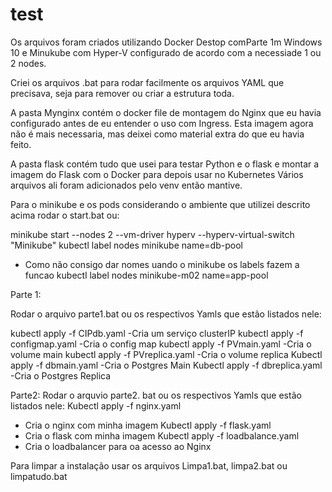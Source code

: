 # test
Os arquivos foram criados utilizando Docker Destop comParte 1m Windows 10 e Minukube com Hyper-V configurado de acordo com a necessiade 1 ou 2 nodes.

Criei os arquivos .bat para rodar facilmente os arquivos YAML que precisava, seja para remover ou criar a estrutura toda.

A pasta Mynginx contém o docker file de montagem do Nginx que eu havia configurado antes de eu entender o uso com Ingress. Esta imagem agora não é mais necessaria, mas deixei como material extra do que eu havia feito.

A pasta flask contém tudo que usei para testar Python e o flask e montar a imagem do Flask com o Docker para depois usar no Kubernetes
Vários arquivos ali foram adicionados pelo venv então mantive.

Para o minikube e os pods considerando o ambiente que utilizei descrito acima rodar o start.bat ou:

minikube start --nodes 2 --vm-driver hyperv --hyperv-virtual-switch "Minikube"
kubectl label nodes minikube name=db-pool
- Como não consigo dar nomes uando o minikube os labels fazem a funcao
kubectl label nodes minikube-m02 name=app-pool

Parte 1:

Rodar o arquivo parte1.bat ou os respectivos Yamls que estão listados nele:

kubectl apply -f CIPdb.yaml
-Cria um serviço clusterIP
kubectl apply -f configmap.yaml
-Cria o config map
kubectl apply -f PVmain.yaml
-Cria o volume main
kubectl apply -f PVreplica.yaml
-Cria o volume replica
Kubectl apply -f dbmain.yaml
-Cria o Postgres Main
Kubectl apply -f dbreplica.yaml
-Cria o Postgres Replica


Parte2: 
Rodar o arquvio parte2. bat ou os respectivos Yamls que estão listados nele:
Kubectl apply -f nginx.yaml
- Cria o nginx com minha imagem
Kubectl apply -f flask.yaml
- Cria o flask com minha imagem
Kubectl apply -f loadbalance.yaml
- Cria o loadbalancer para oa acesso ao Nginx

Para limpar a instalação usar os arquivos Limpa1.bat, limpa2.bat ou limpatudo.bat

